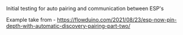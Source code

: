 Initial testing for auto pairing and communication between ESP's

Example take from - 
https://flowduino.com/2021/08/23/esp-now-pin-depth-with-automatic-discovery-pairing-part-two/